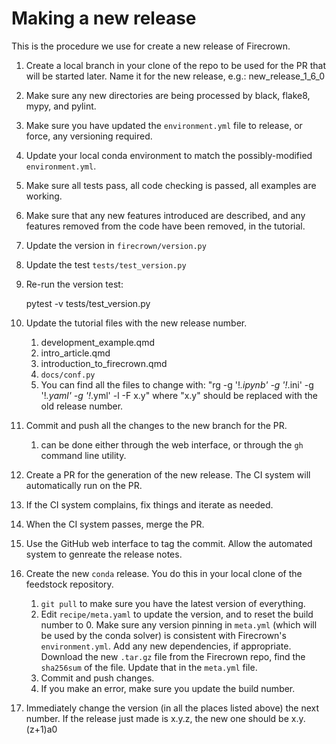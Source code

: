 # Making a new release

This is the procedure we use for create a new release of Firecrown.

1. Create a local branch in your clone of the repo to be used for the PR that will be started later. Name it for the new release, e.g.:  new_release_1_6_0
1. Make sure any new directories are being processed by black, flake8, mypy, and pylint.
1. Make sure you have updated the `environment.yml` file to release, or force, any versioning required.
1. Update your local conda environment to match the possibly-modified `environment.yml`.
1. Make sure all tests pass, all code checking is passed, all examples are working.
1. Make sure that any new features introduced are described, and any features removed from the code have been removed, in the tutorial.
1. Update the version in `firecrown/version.py`
1. Update the test `tests/test_version.py`
1. Re-run the version test:

    
    pytest -v tests/test_version.py

1. Update the tutorial files with the new release number.
   1. development_example.qmd
   1. intro_article.qmd
   1. introduction_to_firecrown.qmd
   1. `docs/conf.py`
   1. You can find all the files to change with: "rg -g '!*.ipynb' -g '!*.ini' -g '!*.yaml' -g '!*.yml' -l -F x.y" where "x.y" should be replaced with the old release number.
1. Commit and push all the changes to the new branch for the PR.
   1. can be done either through the web interface, or through the `gh` command line utility.
1. Create a PR for the generation of the new release.
   The CI system will automatically run on the PR.
1. If the CI system complains, fix things and iterate as needed.
1. When the CI system passes, merge the PR.
1. Use the GitHub web interface to tag the commit.
   Allow the automated system to genreate the release notes.
1. Create the new `conda` release.
   You do this in your local clone of the feedstock repository.

   1. `git pull` to make sure you have the latest version of everything.
   1. Edit `recipe/meta.yaml` to update the version, and to reset the build number to 0.
      Make sure any version pinning in `meta.yml` (which will be used by the conda solver)  is consistent with Firecrown's `environment.yml`.
      Add any new dependencies, if appropriate.
      Download the new `.tar.gz` file from the Firecrown repo, find the `sha256sum` of the file.
      Update that in the `meta.yml` file.
   1. Commit and push changes.
   1. If you make an error, make sure you update the build number.

1. Immediately change the version (in all the places listed above) the next number. If the release just made is x.y.z, the new one should be x.y.(z+1)a0

